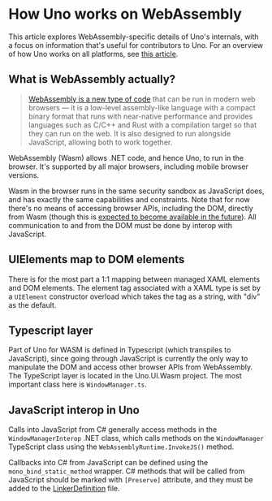# How Uno works on WebAssembly

This article explores WebAssembly-specific details of Uno's internals, with a focus on information that's useful for contributors to Uno. For an overview of how Uno works on all platforms, see [this article](uno-internals-overview.md).

## What is WebAssembly actually?

> [WebAssembly is a new type of code](https://developer.mozilla.org/en-US/docs/WebAssembly) that can be run in modern web browsers — it is a low-level assembly-like language with a compact binary format that runs with near-native performance and provides languages such as C/C++ and Rust with a compilation target so that they can run on the web. It is also designed to run alongside JavaScript, allowing both to work together.

WebAssembly (Wasm) allows .NET code, and hence Uno, to run in the browser. It's supported by all major browsers, including mobile browser versions. 

Wasm in the browser runs in the same security sandbox as JavaScript does, and has exactly the same capabilities and constraints. Note that for now there's no means of accessing browser APIs, including the DOM, directly from Wasm (though this is [expected to become available in the future](https://github.com/WebAssembly/interface-types/blob/master/proposals/interface-types/Explainer.md)). All communication to and from the DOM must be done by interop with JavaScript.

## UIElements map to DOM elements

There is for the most part a 1:1 mapping between managed XAML elements and DOM elements. The element tag associated with a XAML type is set by a `UIElement` constructor overload which takes the tag as a string, with "div" as the default.

## Typescript layer

Part of Uno for WASM is defined in Typescript (which transpiles to JavaScript), since going through JavaScript is currently the only way to manipulate the DOM and access other browser APIs from WebAssembly. The TypeScript layer is located in the Uno.UI.Wasm project. The most important class here is `WindowManager.ts`.

## JavaScript interop in Uno

Calls into JavaScript from C# generally access methods in the `WindowManagerInterop` .NET class, which calls methods on the `WindowManager` TypeScript class using the `WebAssemblyRuntime.InvokeJS()` method.

Callbacks into C# from JavaScript can be defined using the `mono_bind_static_method` wrapper. C# methods that will be called from JavaScript should be marked with `[Preserve]` attribute, and they must be added to the [LinkerDefinition](https://github.com/unoplatform/uno/blob/master/src/Uno.UI/LinkerDefinition.Wasm.xml) file.